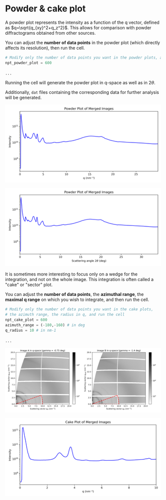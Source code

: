 # Powder & cake plot

A powder plot represents the intensity as a function of the q vector, defined as $q=\sqrt{q_{xy}^2+q_z^2}$. This allows for comparison with powder diffractograms obtained from other sources.

You can adjust the **number of data points** in the powder plot (which directly affects its resolution), then run the cell.

```python
# Modify only the number of data points you want in the powder plots, and run the cell
npt_powder_plot = 600

...

```

Running the cell will generate the powder plot in q-space as well as in 2$\theta$.

Additionally, `dat` files containing the corresponding data for further analysis will be generated.

![](images/powder-plot-q.png)

![](images/powder-plot-tth.png)

It is sometimes more interesting to focus only on a wedge for the integration, and not on the whole image. This integration is often called a "cake" or "sector" plot.

You can adjust the **number of data points**, the **azimuthal range**, the **maximal q range** on which you wish to integrate, and then run the cell.

```python
# Modify only the number of data points you want in the cake plots,
# the azimuth range, the radius in q, and run the cell
npt_cake_plot = 600
azimuth_range = (-180,-160) # in deg
q_radius = 10 # in nm-1

...

```

![](images/powder-plot-images-cake.png)

![](images/powder-plot-cake-q.png)
